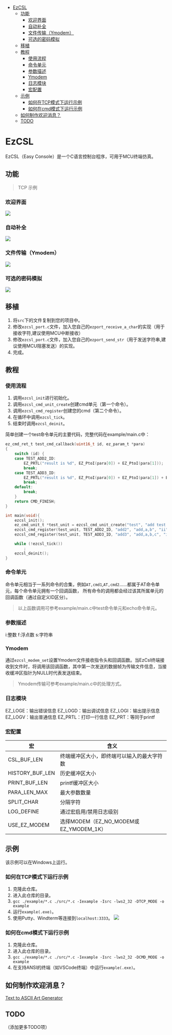- [EzCSL](#EzCSL)
  - [功能](#功能)
    - [欢迎界面](#欢迎界面)
    - [自动补全](#自动补全)
    - [文件传输（Ymodem）](#文件传输（Ymodem）)
    - [可选的密码模拟](#可选的密码模拟)
  - [移植](#移植)
  - [教程](#教程)
    - [使用流程](#使用流程)
    - [命令单元](#命令单元)
    - [参数描述](#参数描述)
    - [Ymodem](#Ymodem)
    - [日志模块](#日志模块)
    - [宏配置](#宏配置)
  - [示例](#示例)
    - [如何在TCP模式下运行示例](#如何在TCP模式下运行示例)
    - [如何在cmd模式下运行示例](#如何在cmd模式下运行示例)
  - [如何制作欢迎消息？](#如何制作欢迎消息？)
  - [TODO](#TODO)

# EzCSL

EzCSL（Easy Console）是一个C语言控制台程序，可用于MCU终端仿真。



## 功能
> TCP 示例
### 欢迎界面
![](./docs/screenshot/welcome.png)

### 自动补全
![](./docs/screenshot/autocomplete.gif)

### 文件传输（Ymodem）
![](./docs/screenshot/modem.gif)

### 可选的密码模拟
![](./docs/screenshot/psw.gif)

## 移植
1. 将`src`下的文件复制到您的项目中。
2. 修改`ezcsl_port.c`文件，加入您自己的`ezport_receive_a_char`的实现（用于接收字符,建议使用MCU中断接收）
3. 修改`ezcsl_port.c`文件，加入您自己的`ezport_send_str`（用于发送字符串,建议使用MCU阻塞发送）的实现。
4. 完成。


## 教程
### 使用流程
1. 调用`ezcsl_init`进行初始化。
2. 调用`ezcsl_cmd_unit_create`创建cmd单元（第一个命令）。
3. 调用`ezcsl_cmd_register`创建您的cmd（第二个命令）。
4. 在循环中调用`ezcsl_tick`。
5. 结束时调用`ezcsl_deinit`。

简单创建一个test命令单元的主要代码，完整代码在example/main.c中：
```c
ez_cmd_ret_t test_cmd_callback(uint16_t id, ez_param_t *para)
{
    switch (id) {
    case TEST_ADD2_ID:
        EZ_PRTL("result is %d", EZ_PtoI(para[0]) + EZ_PtoI(para[1]));
        break;
    case TEST_ADD3_ID:
        EZ_PRTL("result is %d", EZ_PtoI(para[0]) + EZ_PtoI(para[1]) + EZ_PtoI(para[2]));
        break;
    default:
        break;
    }
    return CMD_FINISH;
}

int main(void){
    ezcsl_init();
    ez_cmd_unit_t *test_unit = ezcsl_cmd_unit_create("test", "add test callback", 0, test_cmd_callback);
    ezcsl_cmd_register(test_unit, TEST_ADD2_ID, "add2", "add,a,b", "ii");
    ezcsl_cmd_register(test_unit, TEST_ADD3_ID, "add3", "add,a,b,c", "iii");

    while (!ezcsl_tick())
        ;
    ezcsl_deinit();
}
```

### 命令单元
命令单元相当于一系列命令的合集，例如`AT,cmd1`,`AT,cmd2`……都属于AT命令单元，每个命令单元拥有一个回调函数，
所有命令的调用都会经过该其所属单元的回调函数（通过自定义ID区分）。

> 以上函数调用可参考example/main.c中test命令单元和echo命令单元。

### 参数描述
i:整数
f:浮点数
s:字符串

### Ymodem
通过`ezcsl_modem_set`设置Ymodem文件接收指令头和回调函数。当EzCsl终端接收到文件时，将调用该回调函数，其中第一次发送的数据帧为传输文件信息，当接收缓冲区指针为NULL时代表发送结束。
> Ymodem传输可参考example/main.c中的处理方式。

### 日志模块
EZ_LOGE：输出错误信息
EZ_LOGD：输出调试信息
EZ_LOGI：输出提示信息
EZ_LOGV：输出普通信息
EZ_PRTL：打印一行信息
EZ_PRT：等同于printf

### 宏配置
| 宏 | 含义 |
| --- | --- |
| CSL_BUF_LEN | 终端缓冲区大小，即终端可以输入的最大字符数 |
| HISTORY_BUF_LEN | 历史缓冲区大小 |
| PRINT_BUF_LEN | printf缓冲区大小 |
| PARA_LEN_MAX | 最大参数数量 |
| SPLIT_CHAR | 分隔字符 |
| LOG_DEFINE | 通过宏启用/禁用日志级别 |
| USE_EZ_MODEM | 选择MODEM（EZ_NO_MODEM或EZ_YMODEM_1K） |

## 示例
该示例可以在Windows上运行。

### 如何在TCP模式下运行示例
1. 克隆此仓库。
2. 进入此仓库的目录。
3. `gcc ./example/*.c ./src/*.c -Iexample -Isrc -lws2_32 -DTCP_MODE -o example`
4. 运行`example(.exe)`。
5. 使用Putty、Windterm等连接到`localhost:3333`。
![](./docs/screenshot/puttycfg.png)

### 如何在cmd模式下运行示例
1. 克隆此仓库。
2. 进入此仓库的目录。
3. `gcc ./example/*.c ./src/*.c -Iexample -Isrc -lws2_32 -DCMD_MODE -o example`
4. 在支持ANSI的终端（如VSCode终端）中运行`example(.exe)`。

## 如何制作欢迎消息？
[Text to ASCII Art Generator](https://patorjk.com/software/taag/)

## TODO
（添加更多TODO项）